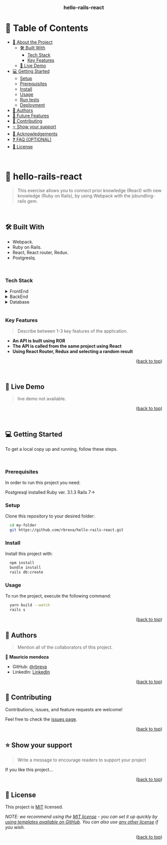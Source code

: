 
<div align="center">

  <h3><b>hello-rails-react</b></h3>

</div>

# 📗 Table of Contents

- [📖 About the Project](#about-project)
  - [🛠 Built With](#built-with)
    - [Tech Stack](#tech-stack)
    - [Key Features](#key-features)
  - [🚀 Live Demo](#live-demo)
- [💻 Getting Started](#getting-started)
  - [Setup](#setup)
  - [Prerequisites](#prerequisites)
  - [Install](#install)
  - [Usage](#usage)
  - [Run tests](#run-tests)
  - [Deployment](#triangular_flag_on_post-deployment)
- [👥 Authors](#authors)
- [🔭 Future Features](#future-features)
- [🤝 Contributing](#contributing)
- [⭐️ Show your support](#support)
- [🙏 Acknowledgements](#acknowledgements)
- [❓ FAQ (OPTIONAL)](#faq)
- [📝 License](#license)

<!-- PROJECT DESCRIPTION -->

<br>

# 📖 hello-rails-react <a name="about-project"></a>

> This exercise allows you to connect prior knowledge (React) with new knowledge (Ruby on Rails), by using Webpack with the jsbundling-rails gem.

<br>

## 🛠 Built With <a name="built-with"></a>

- Webpack.
- Ruby on Rails.
- React, React router, Redux.
- Postgreslq.

<br>

### Tech Stack <a name="tech-stack"></a>

<details>
  <summary>FrontEnd</summary>
  <ul>
    <li><a href="https://reactjs.org/">React.js</a></li>
  </ul>
</details>

<details>
  <summary>BackEnd</summary>
  <ul>
    <li><a href="https://rubyonrails.org/">Ruby on Rails</a></li>
  </ul>
</details>

<details>
<summary>Database</summary>
  <ul>
    <li><a href="https://www.postgresql.org/">PostgreSQL</a></li>
  </ul>
</details>

<!-- Features -->
<br>

### Key Features <a name="key-features"></a>

> Describe between 1-3 key features of the application.

- **An API is built using ROR**
- **The API is called from the same project using React**
- **Using React Router, Redux and selecting a random result**

<p align="right">(<a href="#readme-top">back to top</a>)</p>

<br>

<!-- LIVE DEMO -->

## 🚀 Live Demo <a name="live-demo"></a>

> live demo not available.

<p align="right">(<a href="#readme-top">back to top</a>)</p>

<br>
<!-- GETTING STARTED -->

## 💻 Getting Started <a name="getting-started"></a>

To get a local copy up and running, follow these steps.

<br>

### Prerequisites

In order to run this project you need:

Postgresql installed
Ruby ver. 3.1.3
Rails 7->


### Setup

Clone this repository to your desired folder:


```sh
  cd my-folder
  git https://github.com/rbreva/hello-rails-react.git
```


### Install

Install this project with:


```sh
  npm install
  bundle install
  rails db:create
```

### Usage

To run the project, execute the following command:

```sh
  yarn build --watch
  rails s
```

<p align="right">(<a href="#readme-top">back to top</a>)</p>

<!-- AUTHORS -->

## 👥 Authors <a name="authors"></a>

> Mention all of the collaborators of this project.

👤 **Mauricio mendoza**

- GitHub: [@rbreva](https://github.com/rbreva)
- LinkedIn: [LinkedIn](https://www.linkedin.com/in/r-mauricio-mendoza-huerta/)

<p align="right">(<a href="#readme-top">back to top</a>)</p>


<!-- CONTRIBUTING -->

## 🤝 Contributing <a name="contributing"></a>

Contributions, issues, and feature requests are welcome!

Feel free to check the [issues page](https://github.com/rbreva/hello-rails-react/issues).

<p align="right">(<a href="#readme-top">back to top</a>)</p>

<!-- SUPPORT -->

## ⭐️ Show your support <a name="support"></a>

> Write a message to encourage readers to support your project

If you like this project...

<p align="right">(<a href="#readme-top">back to top</a>)</p>

<!-- LICENSE -->

## 📝 License <a name="license"></a>

This project is [MIT](./LICENSE) licensed.

_NOTE: we recommend using the [MIT license](https://choosealicense.com/licenses/mit/) - you can set it up quickly by [using templates available on GitHub](https://docs.github.com/en/communities/setting-up-your-project-for-healthy-contributions/adding-a-license-to-a-repository). You can also use [any other license](https://choosealicense.com/licenses/) if you wish._

<p align="right">(<a href="#readme-top">back to top</a>)</p>
